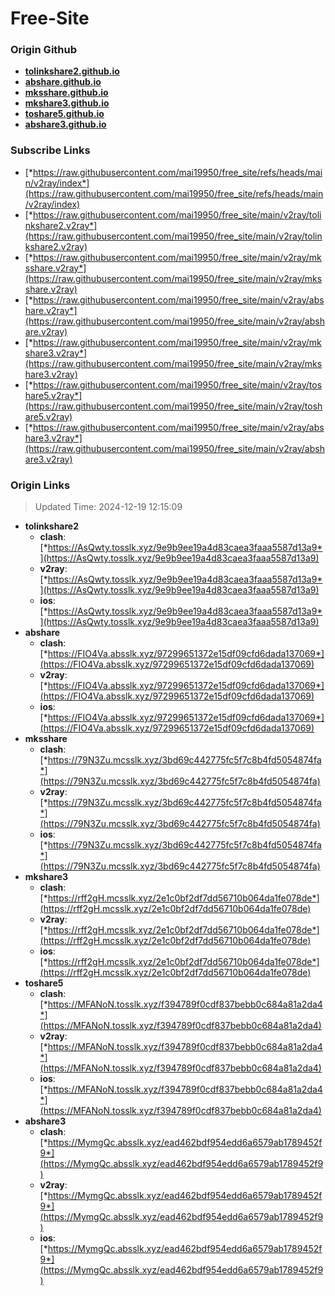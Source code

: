 # Free-Site

### Origin Github

- [**tolinkshare2.github.io**](https://github.com/tolinkshare2/tolinkshare2.github.io)
- [**abshare.github.io**](https://github.com/abshare/abshare.github.io)
- [**mksshare.github.io**](https://github.com/mksshare/mksshare.github.io)
- [**mkshare3.github.io**](https://github.com/mkshare3/mkshare3.github.io)
- [**toshare5.github.io**](https://github.com/toshare5/toshare5.github.io)
- [**abshare3.github.io**](https://github.com/abshare3/abshare3.github.io)

### Subscribe Links

- [*https://raw.githubusercontent.com/mai19950/free_site/refs/heads/main/v2ray/index*](https://raw.githubusercontent.com/mai19950/free_site/refs/heads/main/v2ray/index)
- [*https://raw.githubusercontent.com/mai19950/free_site/main/v2ray/tolinkshare2.v2ray*](https://raw.githubusercontent.com/mai19950/free_site/main/v2ray/tolinkshare2.v2ray)
- [*https://raw.githubusercontent.com/mai19950/free_site/main/v2ray/mksshare.v2ray*](https://raw.githubusercontent.com/mai19950/free_site/main/v2ray/mksshare.v2ray)
- [*https://raw.githubusercontent.com/mai19950/free_site/main/v2ray/abshare.v2ray*](https://raw.githubusercontent.com/mai19950/free_site/main/v2ray/abshare.v2ray)
- [*https://raw.githubusercontent.com/mai19950/free_site/main/v2ray/mkshare3.v2ray*](https://raw.githubusercontent.com/mai19950/free_site/main/v2ray/mkshare3.v2ray)
- [*https://raw.githubusercontent.com/mai19950/free_site/main/v2ray/toshare5.v2ray*](https://raw.githubusercontent.com/mai19950/free_site/main/v2ray/toshare5.v2ray)
- [*https://raw.githubusercontent.com/mai19950/free_site/main/v2ray/abshare3.v2ray*](https://raw.githubusercontent.com/mai19950/free_site/main/v2ray/abshare3.v2ray)

### Origin Links

> Updated Time: 2024-12-19 12:15:09

- **tolinkshare2**
  - **clash**: [*https://AsQwty.tosslk.xyz/9e9b9ee19a4d83caea3faaa5587d13a9*](https://AsQwty.tosslk.xyz/9e9b9ee19a4d83caea3faaa5587d13a9)
  - **v2ray**: [*https://AsQwty.tosslk.xyz/9e9b9ee19a4d83caea3faaa5587d13a9*](https://AsQwty.tosslk.xyz/9e9b9ee19a4d83caea3faaa5587d13a9)
  - **ios**: [*https://AsQwty.tosslk.xyz/9e9b9ee19a4d83caea3faaa5587d13a9*](https://AsQwty.tosslk.xyz/9e9b9ee19a4d83caea3faaa5587d13a9)
- **abshare**
  - **clash**: [*https://FIO4Va.absslk.xyz/97299651372e15df09cfd6dada137069*](https://FIO4Va.absslk.xyz/97299651372e15df09cfd6dada137069)
  - **v2ray**: [*https://FIO4Va.absslk.xyz/97299651372e15df09cfd6dada137069*](https://FIO4Va.absslk.xyz/97299651372e15df09cfd6dada137069)
  - **ios**: [*https://FIO4Va.absslk.xyz/97299651372e15df09cfd6dada137069*](https://FIO4Va.absslk.xyz/97299651372e15df09cfd6dada137069)
- **mksshare**
  - **clash**: [*https://79N3Zu.mcsslk.xyz/3bd69c442775fc5f7c8b4fd5054874fa*](https://79N3Zu.mcsslk.xyz/3bd69c442775fc5f7c8b4fd5054874fa)
  - **v2ray**: [*https://79N3Zu.mcsslk.xyz/3bd69c442775fc5f7c8b4fd5054874fa*](https://79N3Zu.mcsslk.xyz/3bd69c442775fc5f7c8b4fd5054874fa)
  - **ios**: [*https://79N3Zu.mcsslk.xyz/3bd69c442775fc5f7c8b4fd5054874fa*](https://79N3Zu.mcsslk.xyz/3bd69c442775fc5f7c8b4fd5054874fa)
- **mkshare3**
  - **clash**: [*https://rff2gH.mcsslk.xyz/2e1c0bf2df7dd56710b064da1fe078de*](https://rff2gH.mcsslk.xyz/2e1c0bf2df7dd56710b064da1fe078de)
  - **v2ray**: [*https://rff2gH.mcsslk.xyz/2e1c0bf2df7dd56710b064da1fe078de*](https://rff2gH.mcsslk.xyz/2e1c0bf2df7dd56710b064da1fe078de)
  - **ios**: [*https://rff2gH.mcsslk.xyz/2e1c0bf2df7dd56710b064da1fe078de*](https://rff2gH.mcsslk.xyz/2e1c0bf2df7dd56710b064da1fe078de)
- **toshare5**
  - **clash**: [*https://MFANoN.tosslk.xyz/f394789f0cdf837bebb0c684a81a2da4*](https://MFANoN.tosslk.xyz/f394789f0cdf837bebb0c684a81a2da4)
  - **v2ray**: [*https://MFANoN.tosslk.xyz/f394789f0cdf837bebb0c684a81a2da4*](https://MFANoN.tosslk.xyz/f394789f0cdf837bebb0c684a81a2da4)
  - **ios**: [*https://MFANoN.tosslk.xyz/f394789f0cdf837bebb0c684a81a2da4*](https://MFANoN.tosslk.xyz/f394789f0cdf837bebb0c684a81a2da4)
- **abshare3**
  - **clash**: [*https://MymgQc.absslk.xyz/ead462bdf954edd6a6579ab1789452f9*](https://MymgQc.absslk.xyz/ead462bdf954edd6a6579ab1789452f9)
  - **v2ray**: [*https://MymgQc.absslk.xyz/ead462bdf954edd6a6579ab1789452f9*](https://MymgQc.absslk.xyz/ead462bdf954edd6a6579ab1789452f9)
  - **ios**: [*https://MymgQc.absslk.xyz/ead462bdf954edd6a6579ab1789452f9*](https://MymgQc.absslk.xyz/ead462bdf954edd6a6579ab1789452f9)

